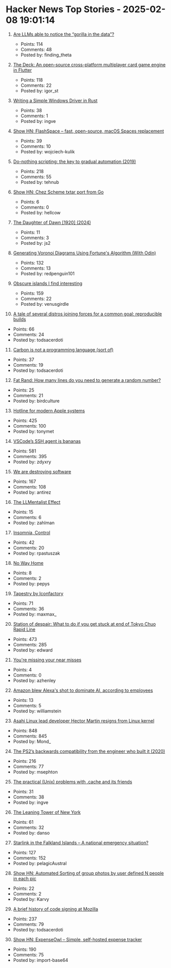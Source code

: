 # Hacker News Top Stories - 2025-02-08 19:01:14

1. [Are LLMs able to notice the “gorilla in the data”?](https://chiraaggohel.com/posts/llms-eda/)
   - Points: 114
   - Comments: 48
   - Posted by: finding_theta

2. [The Deck: An open-source cross-platform multiplayer card game engine in Flutter](https://github.com/xajik/thedeck)
   - Points: 118
   - Comments: 22
   - Posted by: igor_st

3. [Writing a Simple Windows Driver in Rust](https://scorpiosoftware.net/2025/02/08/writing-a-simple-driver-in-rust/)
   - Points: 38
   - Comments: 1
   - Posted by: ingve

4. [Show HN: FlashSpace – fast, open-source, macOS Spaces replacement](https://github.com/wojciech-kulik/FlashSpace)
   - Points: 39
   - Comments: 10
   - Posted by: wojciech-kulik

5. [Do-nothing scripting: the key to gradual automation (2019)](https://blog.danslimmon.com/2019/07/15/do-nothing-scripting-the-key-to-gradual-automation/)
   - Points: 218
   - Comments: 55
   - Posted by: tehnub

6. [Show HN: Chez Scheme txtar port from Go](https://git.sr.ht/~egtann/txtar/)
   - Points: 6
   - Comments: 0
   - Posted by: hellcow

7. [The Daughter of Dawn [1920] (2024)](https://www.afi.com/news/the-daughter-of-dawn-1920-afi-catalog-spotlight/)
   - Points: 11
   - Comments: 3
   - Posted by: js2

8. [Generating Voronoi Diagrams Using Fortune's Algorithm (With Odin)](https://redpenguin101.github.io/html/posts/2025_01_21_voronoi.html)
   - Points: 132
   - Comments: 13
   - Posted by: redpenguin101

9. [Obscure islands I find interesting](https://amanvir.com/obscure-islands)
   - Points: 159
   - Comments: 22
   - Posted by: venusgirdle

10. [A tale of several distros joining forces for a common goal: reproducible builds](https://video.fosdem.org/2025/h1302/fosdem-2025-6479-a-tale-of-several-distros-joining-forces-for-a-common-goal-reproducible-builds.av1.webm)
   - Points: 66
   - Comments: 24
   - Posted by: todsacerdoti

11. [Carbon is not a programming language (sort of)](https://herecomesthemoon.net/2025/02/carbon-is-not-a-language/)
   - Points: 37
   - Comments: 19
   - Posted by: todsacerdoti

12. [Fat Rand: How many lines do you need to generate a random number?](https://lucumr.pocoo.org/2025/2/4/fat-rand/)
   - Points: 25
   - Comments: 21
   - Posted by: birdculture

13. [Hotline for modern Apple systems](https://github.com/mierau/hotline)
   - Points: 425
   - Comments: 100
   - Posted by: tonymet

14. [VSCode’s SSH agent is bananas](https://fly.io/blog/vscode-ssh-wtf/)
   - Points: 581
   - Comments: 395
   - Posted by: zdyxry

15. [We are destroying software](https://antirez.com/news/145)
   - Points: 167
   - Comments: 108
   - Posted by: antirez

16. [The LLMentalist Effect](https://softwarecrisis.dev/letters/llmentalist/)
   - Points: 15
   - Comments: 6
   - Posted by: zahlman

17. [Insomnia, Control](https://untested.sonnet.io/notes/insomnia-control/)
   - Points: 42
   - Comments: 20
   - Posted by: rpastuszak

18. [No Way Home](https://literaryreview.co.uk/no-way-home)
   - Points: 8
   - Comments: 2
   - Posted by: pepys

19. [Tapestry by Iconfactory](https://usetapestry.com/)
   - Points: 71
   - Comments: 36
   - Posted by: maxmax_

20. [Station of despair: What to do if you get stuck at end of Tokyo Chuo Rapid Line](https://soranews24.com/2024/12/21/station-of-despair-what-to-do-if-you-get-stuck-at-the-end-of-tokyos-chuo-rapid-line/)
   - Points: 473
   - Comments: 285
   - Posted by: edward

21. [You're missing your near misses](https://surfingcomplexity.blog/2025/02/01/youre-missing-your-near-misses/)
   - Points: 4
   - Comments: 0
   - Posted by: azhenley

22. [Amazon blew Alexa's shot to dominate AI, according to employees](https://fortune.com/2024/06/12/amazon-insiders-why-new-alexa-llm-generative-ai-conversational-chatbot-missing-in-action/)
   - Points: 13
   - Comments: 5
   - Posted by: williamstein

23. [Asahi Linux lead developer Hector Martin resigns from Linux kernel](https://lkml.org/lkml/2025/2/7/9)
   - Points: 848
   - Comments: 845
   - Posted by: Mond_

24. [The PS2’s backwards compatibility from the engineer who built it (2020)](https://freelansations.medium.com/the-story-of-the-ps2s-backwards-compatibility-from-the-engineer-who-built-it-ec39cf5a0353)
   - Points: 216
   - Comments: 77
   - Posted by: msephton

25. [The practical (Unix) problems with .cache and its friends](https://utcc.utoronto.ca/~cks/space/blog/sysadmin/DotCacheDirectoriesProblem)
   - Points: 31
   - Comments: 38
   - Posted by: ingve

26. [The Leaning Tower of New York](https://www.newyorker.com/magazine/2025/02/10/the-leaning-tower-of-new-york)
   - Points: 61
   - Comments: 32
   - Posted by: danso

27. [Starlink in the Falkland Islands – A national emergency situation?](https://www.openfalklands.com/february-2025-starlink-in-the-falkland-islands-a-national-emergency-situation/)
   - Points: 127
   - Comments: 152
   - Posted by: pelagicAustral

28. [Show HN: Automated Sorting of group photos by user defined N people in each pic](https://github.com/Karvy-Singh/Sort_Memories)
   - Points: 22
   - Comments: 2
   - Posted by: Karvy

29. [A brief history of code signing at Mozilla](https://hearsum.ca/posts/history-of-code-signing-at-mozilla/)
   - Points: 237
   - Comments: 79
   - Posted by: todsacerdoti

30. [Show HN: ExpenseOwl – Simple, self-hosted expense tracker](https://github.com/Tanq16/ExpenseOwl)
   - Points: 190
   - Comments: 75
   - Posted by: import-base64

